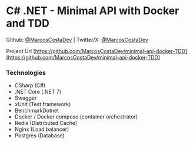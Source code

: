 # C# .NET - Minimal API with Docker and TDD

Github: [@MarcosCostaDev](https://github.com/MarcosCostaDev) | Twitter/X: [@MarcosCostaDev](https://twitter.com/MarcosCostaDev)

Project Url [https://github.com/MarcosCostaDev/minimal-api-docker-TDD](https://github.com/MarcosCostaDev/minimal-api-docker-TDD)

### Technologies
  - CSharp (C#)
  - .NET Core (.NET 7)
  - Swagger
  - xUnit (Test framework)
  - BenchmarkDotnet 
  - Docker / Docker compose (container orchestrator)
  - Redis (Distributed Cache)
  - Nginx (Load balancer)
  - Postgres (Database)